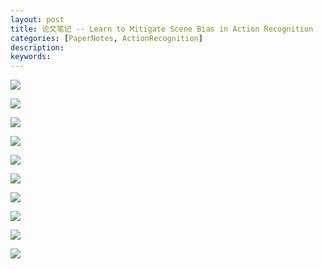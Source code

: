 ```yaml
---
layout: post
title: 论文笔记 -- Learn to Mitigate Scene Bias in Action Recognition
categories: [PaperNotes, ActionRecognition]
description: 
keywords: 
---
```


![](/images/8372-why-cant-i-dance-in-the-mall-learning-to-mitigate-scene-bias-in-action-recognition/8372-why-cant-i-dance-in-the-mall-learning-to-mitigate-scene-bias-in-action-recognition-01.png)



![](/images/8372-why-cant-i-dance-in-the-mall-learning-to-mitigate-scene-bias-in-action-recognition/8372-why-cant-i-dance-in-the-mall-learning-to-mitigate-scene-bias-in-action-recognition-02.png)



![](/images/8372-why-cant-i-dance-in-the-mall-learning-to-mitigate-scene-bias-in-action-recognition/8372-why-cant-i-dance-in-the-mall-learning-to-mitigate-scene-bias-in-action-recognition-03.png)



![](/images/8372-why-cant-i-dance-in-the-mall-learning-to-mitigate-scene-bias-in-action-recognition/8372-why-cant-i-dance-in-the-mall-learning-to-mitigate-scene-bias-in-action-recognition-04.png)



![](/images/8372-why-cant-i-dance-in-the-mall-learning-to-mitigate-scene-bias-in-action-recognition/8372-why-cant-i-dance-in-the-mall-learning-to-mitigate-scene-bias-in-action-recognition-05.png)



![](/images/8372-why-cant-i-dance-in-the-mall-learning-to-mitigate-scene-bias-in-action-recognition/8372-why-cant-i-dance-in-the-mall-learning-to-mitigate-scene-bias-in-action-recognition-06.png)



![](/images/8372-why-cant-i-dance-in-the-mall-learning-to-mitigate-scene-bias-in-action-recognition/8372-why-cant-i-dance-in-the-mall-learning-to-mitigate-scene-bias-in-action-recognition-07.png)



![](/images/8372-why-cant-i-dance-in-the-mall-learning-to-mitigate-scene-bias-in-action-recognition/8372-why-cant-i-dance-in-the-mall-learning-to-mitigate-scene-bias-in-action-recognition-08.png)



![](/images/8372-why-cant-i-dance-in-the-mall-learning-to-mitigate-scene-bias-in-action-recognition/8372-why-cant-i-dance-in-the-mall-learning-to-mitigate-scene-bias-in-action-recognition-09.png)



![](/images/8372-why-cant-i-dance-in-the-mall-learning-to-mitigate-scene-bias-in-action-recognition/8372-why-cant-i-dance-in-the-mall-learning-to-mitigate-scene-bias-in-action-recognition-10.png)


